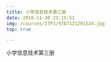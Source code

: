 ```yaml
---
title: 小学信息技术第三册
date: 2018-11-30 23:15:51
img: /courses/ITP3/9787121291524.jpg
top: true

---
```

小学信息技术第三册


<!-- more -->
